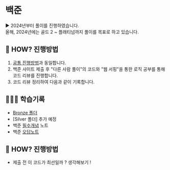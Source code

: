 # 백준

▶️ 2024년부터 풀이를 진행하였습니다. <br/> 올해, 2024년에는 골드 2 ~ 플래티넘까지 풀이를 목표로 하고 있습니다.

## 🤔 HOW? 진행방법

1. [공통 진행방법](/README.md)과 동일합니다.
2. 백준 사이트 제출 후 "다른 사람 풀이"의 코드와 "웹 서핑"을 통한 로직 공부를 통해 코드 리뷰를 진행합니다.
3. 코드 리뷰 정리하여 다음과 같이 기록합니다.

## 👩🏻‍💻 학습기록

- [Bronze 폴더](/백준/Bronze/)
- [Silver 폴더] 추가 예정
- 백준 [필수개념](/백준/studyNote-백준.md) 노트
- 백준 [오답노트](/백준/reviewNote-백준.md)

## 🤔 HOW? 진행방법

- 제출 전 이 코드가 최선일까 ? 생각해보기 !
